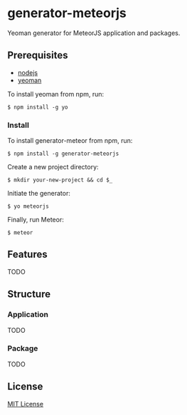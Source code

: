 # generator-meteorjs

Yeoman generator for MeteorJS application and packages.

## Prerequisites
* [nodejs](http://nodejs.com)
* [yeoman](http://yeoman.io)

To install yeoman from npm, run:

```
$ npm install -g yo
```

### Install

To install generator-meteor from npm, run:

```
$ npm install -g generator-meteorjs
```

Create a new project directory:

```
$ mkdir your-new-project && cd $_
```

Initiate the generator:

```
$ yo meteorjs
```

Finally, run Meteor:

```
$ meteor
```

## Features

TODO

## Structure

### Application

TODO

### Package

TODO

## License

[MIT License](http://en.wikipedia.org/wiki/MIT_License)
